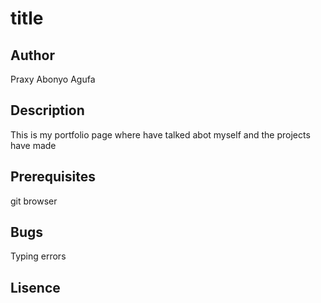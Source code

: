 # title

## Author
Praxy Abonyo Agufa

## Description
This is my portfolio page where have talked abot myself and the projects have made

## Prerequisites
git
browser

## Bugs
Typing errors

## Lisence

